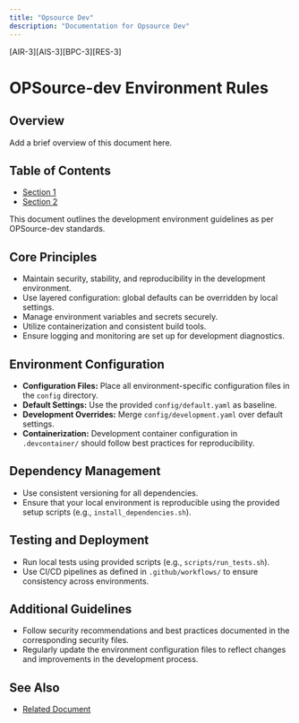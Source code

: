 ```yaml
---
title: "Opsource Dev"
description: "Documentation for Opsource Dev"
---
```


[AIR-3][AIS-3][BPC-3][RES-3]


<!-- markdownlint-disable MD013 line-length -->

# OPSource-dev Environment Rules

## Overview

Add a brief overview of this document here.

## Table of Contents

- [Section 1](#section-1)
- [Section 2](#section-2)


This document outlines the development environment guidelines as per OPSource-dev standards.

## Core Principles

- Maintain security, stability, and reproducibility in the development environment.
- Use layered configuration: global defaults can be overridden by local settings.
- Manage environment variables and secrets securely.
- Utilize containerization and consistent build tools.
- Ensure logging and monitoring are set up for development diagnostics.

## Environment Configuration

- **Configuration Files:** Place all environment-specific configuration files in the `config` directory.
- **Default Settings:** Use the provided `config/default.yaml` as baseline.
- **Development Overrides:** Merge `config/development.yaml` over default settings.
- **Containerization:** Development container configuration in `.devcontainer/` should follow best practices for reproducibility.

## Dependency Management

- Use consistent versioning for all dependencies.
- Ensure that your local environment is reproducible using the provided setup scripts (e.g., `install_dependencies.sh`).

## Testing and Deployment

- Run local tests using provided scripts (e.g., `scripts/run_tests.sh`).
- Use CI/CD pipelines as defined in `.github/workflows/` to ensure consistency across environments.

## Additional Guidelines

- Follow security recommendations and best practices documented in the corresponding security files.
- Regularly update the environment configuration files to reflect changes and improvements in the development process.

## See Also

- [Related Document](#related-document)

